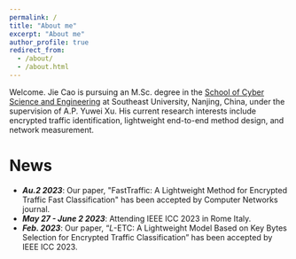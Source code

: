 ```yaml
---
permalink: /
title: "About me"
excerpt: "About me"
author_profile: true
redirect_from: 
  - /about/
  - /about.html
---
```


Welcome. Jie Cao is pursuing an M.Sc. degree in the [School of Cyber Science and Engineering](https://cyber.seu.edu.cn/) at Southeast University, Nanjing, China, under the supervision of A.P. Yuwei Xu. His current research interests include encrypted traffic identification, lightweight end-to-end method design, and network measurement.

# News
- ***Au.2 2023***: Our paper, "FastTraffic: A Lightweight Method for Encrypted Traffic Fast Classification" has been accepted by Computer Networks journal.
- ***May 27 - June 2 2023***: Attending IEEE ICC 2023 in Rome Italy.
- ***Feb. 2023***: Our paper, “$L$-ETC: A Lightweight Model Based on Key Bytes Selection for Encrypted Traffic Classification” has been accepted by IEEE ICC 2023.
